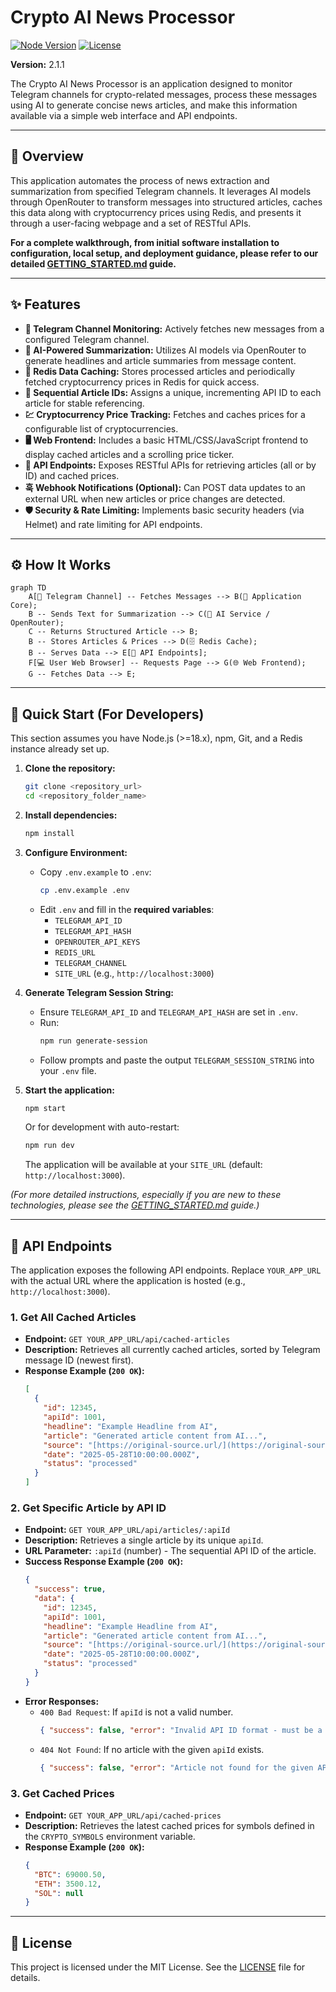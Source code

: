 # Crypto AI News Processor

[![Node Version](https://img.shields.io/badge/node-%3E%3D18.x-blue?logo=node.js)](https://nodejs.org/)
[![License](https://img.shields.io/badge/License-MIT-yellow.svg)](https://opensource.org/licenses/MIT)

**Version:** 2.1.1

The Crypto AI News Processor is an application designed to monitor Telegram channels for crypto-related messages, process these messages using AI to generate concise news articles, and make this information available via a simple web interface and API endpoints.

---

## 📜 Overview

This application automates the process of news extraction and summarization from specified Telegram channels. It leverages AI models through OpenRouter to transform messages into structured articles, caches this data along with cryptocurrency prices using Redis, and presents it through a user-facing webpage and a set of RESTful APIs.

**For a complete walkthrough, from initial software installation to configuration, local setup, and deployment guidance, please refer to our detailed [GETTING_STARTED.md](GETTING_STARTED.md) guide.**

---

## ✨ Features

* **📢 Telegram Channel Monitoring:** Actively fetches new messages from a configured Telegram channel.
* **🧠 AI-Powered Summarization:** Utilizes AI models via OpenRouter to generate headlines and article summaries from message content.
* **💾 Redis Data Caching:** Stores processed articles and periodically fetched cryptocurrency prices in Redis for quick access.
* **🔢 Sequential Article IDs:** Assigns a unique, incrementing API ID to each article for stable referencing.
* **💹 Cryptocurrency Price Tracking:** Fetches and caches prices for a configurable list of cryptocurrencies.
* **🖥️ Web Frontend:** Includes a basic HTML/CSS/JavaScript frontend to display cached articles and a scrolling price ticker.
* **🔗 API Endpoints:** Exposes RESTful APIs for retrieving articles (all or by ID) and cached prices.
* **훅 Webhook Notifications (Optional):** Can POST data updates to an external URL when new articles or price changes are detected.
* **🛡️ Security & Rate Limiting:** Implements basic security headers (via Helmet) and rate limiting for API endpoints.

---

## ⚙️ How It Works

```mermaid
graph TD
    A[📱 Telegram Channel] -- Fetches Messages --> B(🚀 Application Core);
    B -- Sends Text for Summarization --> C(🤖 AI Service / OpenRouter);
    C -- Returns Structured Article --> B;
    B -- Stores Articles & Prices --> D(🗄️ Redis Cache);
    B -- Serves Data --> E[🔌 API Endpoints];
    F[💻 User Web Browser] -- Requests Page --> G(🌐 Web Frontend);
    G -- Fetches Data --> E;
```

---

## 🚀 Quick Start (For Developers)

This section assumes you have Node.js (>=18.x), npm, Git, and a Redis instance already set up.

1.  **Clone the repository:**
    ```bash
    git clone <repository_url>
    cd <repository_folder_name>
    ```

2.  **Install dependencies:**
    ```bash
    npm install
    ```

3.  **Configure Environment:**
    * Copy `.env.example` to `.env`:
        ```bash
        cp .env.example .env
        ```
    * Edit `.env` and fill in the **required variables**:
        * `TELEGRAM_API_ID`
        * `TELEGRAM_API_HASH`
        * `OPENROUTER_API_KEYS`
        * `REDIS_URL`
        * `TELEGRAM_CHANNEL`
        * `SITE_URL` (e.g., `http://localhost:3000`)

4.  **Generate Telegram Session String:**
    * Ensure `TELEGRAM_API_ID` and `TELEGRAM_API_HASH` are set in `.env`.
    * Run:
        ```bash
        npm run generate-session
        ```
    * Follow prompts and paste the output `TELEGRAM_SESSION_STRING` into your `.env` file.

5.  **Start the application:**
    ```bash
    npm start
    ```
    Or for development with auto-restart:
    ```bash
    npm run dev
    ```
    The application will be available at your `SITE_URL` (default: `http://localhost:3000`).

*(For more detailed instructions, especially if you are new to these technologies, please see the [GETTING_STARTED.md](GETTING_STARTED.md) guide.)*

---

## 📡 API Endpoints

The application exposes the following API endpoints. Replace `YOUR_APP_URL` with the actual URL where the application is hosted (e.g., `http://localhost:3000`).

### 1. Get All Cached Articles

* **Endpoint:** `GET YOUR_APP_URL/api/cached-articles`
* **Description:** Retrieves all currently cached articles, sorted by Telegram message ID (newest first).
* **Response Example (`200 OK`):**
    ```json
    [
      {
        "id": 12345,
        "apiId": 1001,
        "headline": "Example Headline from AI",
        "article": "Generated article content from AI...",
        "source": "[https://original-source.url/](https://original-source.url/)",
        "date": "2025-05-28T10:00:00.000Z",
        "status": "processed"
      }
    ]
    ```

### 2. Get Specific Article by API ID

* **Endpoint:** `GET YOUR_APP_URL/api/articles/:apiId`
* **Description:** Retrieves a single article by its unique `apiId`.
* **URL Parameter:** `:apiId` (number) - The sequential API ID of the article.
* **Success Response Example (`200 OK`):**
    ```json
    {
      "success": true,
      "data": {
        "id": 12345,
        "apiId": 1001,
        "headline": "Example Headline from AI",
        "article": "Generated article content from AI...",
        "source": "[https://original-source.url/](https://original-source.url/)",
        "date": "2025-05-28T10:00:00.000Z",
        "status": "processed"
      }
    }
    ```
* **Error Responses:**
    * `400 Bad Request`: If `apiId` is not a valid number.
        ```json
        { "success": false, "error": "Invalid API ID format - must be a number" }
        ```
    * `404 Not Found`: If no article with the given `apiId` exists.
        ```json
        { "success": false, "error": "Article not found for the given API ID" }
        ```

### 3. Get Cached Prices

* **Endpoint:** `GET YOUR_APP_URL/api/cached-prices`
* **Description:** Retrieves the latest cached prices for symbols defined in the `CRYPTO_SYMBOLS` environment variable.
* **Response Example (`200 OK`):**
    ```json
    {
      "BTC": 69000.50,
      "ETH": 3500.12,
      "SOL": null
    }
    ```

---

## 📄 License

This project is licensed under the MIT License. See the [LICENSE](LICENSE) file for details.
